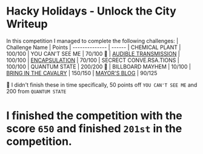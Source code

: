 # Hacky Holidays - Unlock the City Writeup
 In this competition I managed to complete the following challenges:
 | Challenge Name          | Points
 | --------------          | ------
 | CHEMICAL PLANT          | 100/100
 | YOU CAN'T SEE ME        | 70/100 🌟
 | [AUDIBLE TRANSMISSION](https://github.com/LeonGurin/Hacky-Holidays-Unlock-the-City-Writeup/tree/main/AUDIBLE%20TRANSMISSION)    | 100/100
 | [ENCAPSULATION](https://github.com/LeonGurin/Hacky-Holidays-Unlock-the-City-Writeup/tree/main/ENCAPSULATION)           | 70/100
 | SECRECT CONVE.RSA.TIONS | 100/100
 | QUANTUM STATE | 200/200 🌟
 | BILLBOARD MAYHEM | 10/100
 | [BRING IN THE CAVALRY](https://github.com/LeonGurin/Hacky-Holidays-Unlock-the-City-Writeup/tree/main/BRING%20IN%20THE%20CAVALRY) | 150/150
 | [MAYOR'S BLOG](https://github.com/LeonGurin/Hacky-Holidays-Unlock-the-City-Writeup/tree/main/MAYOR'S%20BLOG)            | 90/125

🌟 I didn't finish these in time specifically, 50 points off `YOU CAN'T SEE ME` and 200 from `QUANTUM STATE`

# I finished the competition with the score `650` and finished `201st` in the competition.

